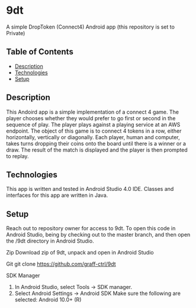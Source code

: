 # 9dt
A simple DropToken (Connect4) Android app (this repository is set to Private)

## Table of Contents
* [Description](#description)
* [Technologies](#technologies)
* [Setup](#setup)
## Description

This Andoird app is a simple implementation of a connect 4 game. The player chooses whether they would prefer to go first or second in the sequence of play. The player plays against a playing service at an AWS endpoint. The object of this game is to connect 4 tokens in a row, either horizontally, vertically or diagonally. Each player, human and computer, takes turns dropping their coins onto the board until there is a winner or a draw. The result of the match is displayed and the player is then prompted to replay. 


## Technologies

This app is written and tested in Android Studio 4.0 IDE. Classes and interfaces for this app are written in Java. 

## Setup

Reach out to repository owner for access to 9dt. To open this code in Android Studio, being by checking out to the master branch, and then open the /9dt directory in Android Studio. 

Zip
Download zip of 9dt, unpack and open in Android Studio

Git
git clone https://github.com/graff-ctrl/9dt

SDK Manager
1. In Android Studio, select Tools -> SDK manager. 
2. Select Android Settings -> Android SDK
Make sure the following are selected: 
Android 10.0+ (R)


